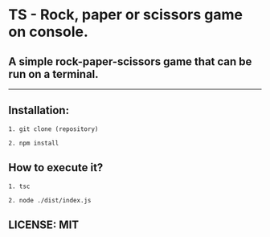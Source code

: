 # **TS - Rock, paper or scissors game on console.**

## A simple rock-paper-scissors game that can be run on a terminal.

---

## **Installation**: 

```
1. git clone (repository)

2. npm install
```

## **How to execute it?**

```
1. tsc

2. node ./dist/index.js
```

## **LICENSE:** MIT